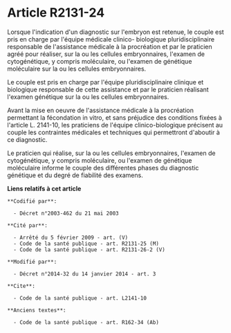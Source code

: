 # Article R2131-24

Lorsque l'indication d'un diagnostic sur l'embryon est retenue, le couple est pris en charge par l'équipe médicale clinico-
biologique pluridisciplinaire responsable de l'assistance médicale à la procréation et par le praticien agréé pour réaliser,
sur la ou les cellules embryonnaires, l'examen de cytogénétique, y compris moléculaire, ou l'examen de génétique moléculaire
sur la ou les cellules embryonnaires. 

Le couple est pris en charge par l'équipe pluridisciplinaire clinique et biologique responsable de cette assistance et par le
praticien réalisant l'examen génétique sur la ou les cellules embryonnaires. 

Avant la mise en oeuvre de l'assistance médicale à la procréation permettant la fécondation in vitro, et sans préjudice des
conditions fixées à l'article L. 2141-10, les praticiens de l'équipe clinico-biologique précisent au couple les contraintes
médicales et techniques qui permettront d'aboutir à ce diagnostic. 

Le praticien qui réalise, sur la ou les cellules embryonnaires, l'examen de cytogénétique, y compris moléculaire, ou l'examen
de génétique moléculaire informe le couple des différentes phases du diagnostic génétique et du degré de fiabilité des
examens.

**Liens relatifs à cet article**

	**Codifié par**:

	  - Décret n°2003-462 du 21 mai 2003

	**Cité par**:

	  - Arrêté du 5 février 2009 - art. (V)
	  - Code de la santé publique - art. R2131-25 (M)
	  - Code de la santé publique - art. R2131-26-2 (V)

	**Modifié par**:

	  - Décret n°2014-32 du 14 janvier 2014 - art. 3

	**Cite**:

	  - Code de la santé publique - art. L2141-10

	**Anciens textes**:

	  - Code de la santé publique - art. R162-34 (Ab)
